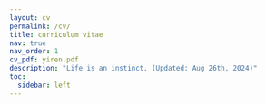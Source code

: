```yaml
---
layout: cv
permalink: /cv/
title: curriculum vitae
nav: true
nav_order: 1
cv_pdf: yiren.pdf
description: "Life is an instinct. (Updated: Aug 26th, 2024)"
toc:
  sidebar: left
---
```

